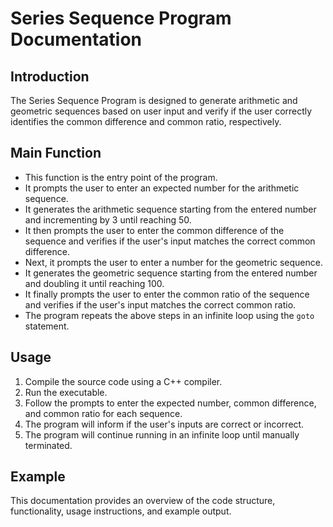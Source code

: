 # Series Sequence Program Documentation

## Introduction

The Series Sequence Program is designed to generate arithmetic and geometric sequences based on user input and verify if the user correctly identifies the common difference and common ratio, respectively.

## Main Function

- This function is the entry point of the program.
- It prompts the user to enter an expected number for the arithmetic sequence.
- It generates the arithmetic sequence starting from the entered number and incrementing by 3 until reaching 50.
- It then prompts the user to enter the common difference of the sequence and verifies if the user's input matches the correct common difference.
- Next, it prompts the user to enter a number for the geometric sequence.
- It generates the geometric sequence starting from the entered number and doubling it until reaching 100.
- It finally prompts the user to enter the common ratio of the sequence and verifies if the user's input matches the correct common ratio.
- The program repeats the above steps in an infinite loop using the `goto` statement.

## Usage

1. Compile the source code using a C++ compiler.
2. Run the executable.
3. Follow the prompts to enter the expected number, common difference, and common ratio for each sequence.
4. The program will inform if the user's inputs are correct or incorrect.
5. The program will continue running in an infinite loop until manually terminated.

## Example

This documentation provides an overview of the code structure, functionality, usage instructions, and example output.
